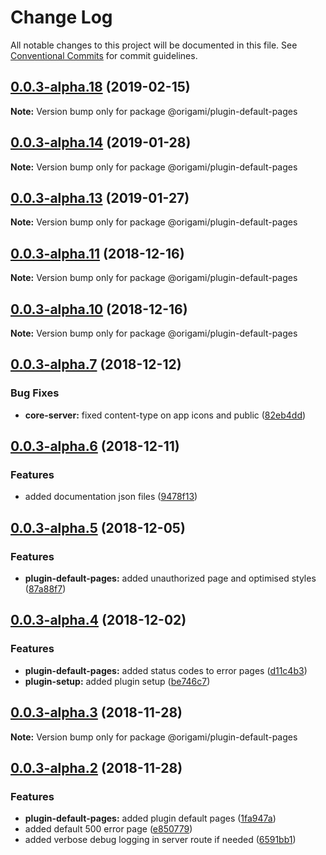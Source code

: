 # Change Log

All notable changes to this project will be documented in this file.
See [Conventional Commits](https://conventionalcommits.org) for commit guidelines.

## [0.0.3-alpha.18](https://github.com/origami-cms/core/tree/master/packages/plugin-default-pages/compare/v0.0.3-alpha.17...v0.0.3-alpha.18) (2019-02-15)

**Note:** Version bump only for package @origami/plugin-default-pages





## [0.0.3-alpha.14](https://github.com/origami-cms/core/tree/master/packages/plugin-default-pages/compare/v0.0.3-alpha.13...v0.0.3-alpha.14) (2019-01-28)

**Note:** Version bump only for package @origami/plugin-default-pages





## [0.0.3-alpha.13](https://github.com/origami-cms/core/tree/master/packages/plugin-default-pages/compare/v0.0.3-alpha.12...v0.0.3-alpha.13) (2019-01-27)

**Note:** Version bump only for package @origami/plugin-default-pages





## [0.0.3-alpha.11](https://github.com/origami-cms/core/tree/master/packages/plugin-default-pages/compare/v0.0.3-alpha.10...v0.0.3-alpha.11) (2018-12-16)

**Note:** Version bump only for package @origami/plugin-default-pages





## [0.0.3-alpha.10](https://github.com/origami-cms/core/tree/master/packages/plugin-default-pages/compare/v0.0.3-alpha.9...v0.0.3-alpha.10) (2018-12-16)

**Note:** Version bump only for package @origami/plugin-default-pages





## [0.0.3-alpha.7](https://github.com/origami-cms/core/tree/master/packages/plugin-default-pages/compare/v0.0.3-alpha.6...v0.0.3-alpha.7) (2018-12-12)


### Bug Fixes

* **core-server:** fixed content-type on app icons and public ([82eb4dd](https://github.com/origami-cms/core/tree/master/packages/plugin-default-pages/commit/82eb4dd))





## [0.0.3-alpha.6](https://github.com/origami-cms/core/tree/master/packages/plugin-default-pages/compare/v0.0.3-alpha.5...v0.0.3-alpha.6) (2018-12-11)


### Features

* added documentation json files ([9478f13](https://github.com/origami-cms/core/tree/master/packages/plugin-default-pages/commit/9478f13))





## [0.0.3-alpha.5](https://github.com/origami-cms/core/tree/master/packages/plugin-default-pages/compare/v0.0.3-alpha.4...v0.0.3-alpha.5) (2018-12-05)


### Features

* **plugin-default-pages:** added unauthorized page and optimised styles ([87a88f7](https://github.com/origami-cms/core/tree/master/packages/plugin-default-pages/commit/87a88f7))





## [0.0.3-alpha.4](https://github.com/origami-cms/core/tree/master/packages/plugin-default-pages/compare/v0.0.3-alpha.3...v0.0.3-alpha.4) (2018-12-02)


### Features

* **plugin-default-pages:** added status codes to error pages ([d11c4b3](https://github.com/origami-cms/core/tree/master/packages/plugin-default-pages/commit/d11c4b3))
* **plugin-setup:** added plugin setup ([be746c7](https://github.com/origami-cms/core/tree/master/packages/plugin-default-pages/commit/be746c7))





## [0.0.3-alpha.3](https://github.com/origami-cms/core/tree/master/packages/plugin-default-pages/compare/v0.0.3-alpha.2...v0.0.3-alpha.3) (2018-11-28)

**Note:** Version bump only for package @origami/plugin-default-pages





## [0.0.3-alpha.2](https://github.com/origami-cms/core/tree/master/packages/plugin-default-pages/compare/v0.0.3-alpha.1...v0.0.3-alpha.2) (2018-11-28)


### Features

* **plugin-default-pages:** added plugin default pages ([1fa947a](https://github.com/origami-cms/core/tree/master/packages/plugin-default-pages/commit/1fa947a))
* added default 500 error page ([e850779](https://github.com/origami-cms/core/tree/master/packages/plugin-default-pages/commit/e850779))
* added verbose debug logging in server route if needed ([6591bb1](https://github.com/origami-cms/core/tree/master/packages/plugin-default-pages/commit/6591bb1))
